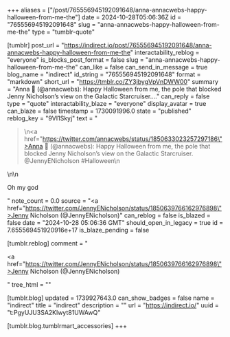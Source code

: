 +++
aliases = ["/post/765556945192091648/anna-annacwebs-happy-halloween-from-me-the"]
date = 2024-10-28T05:06:36Z
id = "765556945192091648"
slug = "anna-annacwebs-happy-halloween-from-me-the"
type = "tumblr-quote"

[tumblr]
post_url = "https://indirect.io/post/765556945192091648/anna-annacwebs-happy-halloween-from-me-the"
interactability_reblog = "everyone"
is_blocks_post_format = false
slug = "anna-annacwebs-happy-halloween-from-me-the"
can_like = false
can_send_in_message = true
blog_name = "indirect"
id_string = "765556945192091648"
format = "markdown"
short_url = "https://tmblr.co/ZY3jbygVpVnDWW00"
summary = "Anna 🌿 (@annacwebs): Happy Halloween from me, the pole that blocked Jenny Nicholson’s view on the Galactic Starcruiser...."
can_reply = false
type = "quote"
interactability_blaze = "everyone"
display_avatar = true
can_blaze = false
timestamp = 1730091996.0
state = "published"
reblog_key = "9VI1Skyj"
text = "<blockquote><p>\n<a href=\"https://twitter.com/annacwebs/status/1850633023257297186\">Anna 🌿 (@annacwebs)</a>: Happy Halloween from me, the pole that blocked Jenny Nicholson’s view on the Galactic Starcruiser. @JennyENicholson #Halloween\n</p></blockquote>\n\n<p>Oh my god</p>"
note_count = 0.0
source = "<a href=\"https://twitter.com/JennyENicholson/status/1850639766162976898\">Jenny Nicholson (@JennyENicholson)</a>"
can_reblog = false
is_blazed = false
date = "2024-10-28 05:06:36 GMT"
should_open_in_legacy = true
id = 7.655569451920916e+17
is_blaze_pending = false

[tumblr.reblog]
comment = "<p><a href=\"https://twitter.com/JennyENicholson/status/1850639766162976898\">Jenny Nicholson (@JennyENicholson)</a></p>"
tree_html = ""

[tumblr.blog]
updated = 1739927643.0
can_show_badges = false
name = "indirect"
title = "indirect"
description = ""
url = "https://indirect.io/"
uuid = "t:PgyUJU3SA2Klwyt81UWAwQ"

[tumblr.blog.tumblrmart_accessories]
+++
